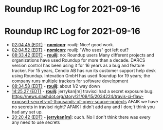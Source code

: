 # Roundup IRC Log for 2021-09-16 #
# Roundup IRC Log for 2021-09-16
* <a href="#02:04.45" id="02:04.45">02:04.45 (EDT)</a> - __[nomicon](https://github.com/nomicon)__: rouilj: Nice! good work.
* <a href="#02:04.52" id="02:04.52">02:04.52 (EDT)</a> - __[nomicon](https://github.com/nomicon)__: rouilj: "Who uses" got left out?
* <a href="#08:33.42" id="08:33.42">08:33.42 (EDT)</a> - __[rouilj](https://github.com/rouilj)__: no: Roundup users  Many different projects and organizations have used Roundup for more than a decade. DARCS version control has been using it for 16 years as a bug and feature tracker. For 15 years, Cendio AB has run its customer support help desk using Roundup. Intevation GmbH has used Roundup for 19 years; the company  runs multiple trackers for software development
* <a href="#08:34.58" id="08:34.58">08:34.58 (EDT)</a> - __[rouilj](https://github.com/rouilj)__: about 1/2 way down
* <a href="#14:25.27" id="14:25.27">14:25.27 (EDT)</a> - __[rouilj](https://github.com/rouilj)__: jerrykan[m] travisci had a secret exposure bug. <https://news.slashdot.org/story/21/09/15/2034224/travis-ci-flaw-exposed-secrets-of-thousands-of-open-source-projects> AFAIK we have no secrets in travisci right? AFAIK I didn't add any and I don;'t think you had any set up.
* <a href="#20:20.42" id="20:20.42">20:20.42 (EDT)</a> - __[jerrykan[m]](https://github.com/jerrykan[m])__: ouch. No I don't think there was every any need to use secrets
